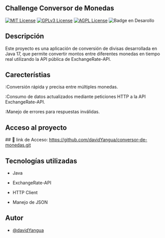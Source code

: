 ## Challenge Conversor de Monedas



[![MIT License](https://img.shields.io/badge/License-MIT-green.svg)](https://choosealicense.com/licenses/mit/)
[![GPLv3 License](https://img.shields.io/badge/License-GPL%20v3-yellow.svg)](https://opensource.org/licenses/)
[![AGPL License](https://img.shields.io/badge/license-AGPL-blue.svg)](http://www.gnu.org/licenses/agpl-3.0)
![Badge en Desarollo](https://img.shields.io/badge/STATUS-EN%20DESAROLLO-green)

  
## Descripción
Este proyecto es una aplicación de conversión de divisas desarrollada en Java 17, que permite convertir montos entre diferentes monedas en tiempo real utilizando la API pública de ExchangeRate-API.


## Carecterístias
:Conversión rápida y precisa entre múltiples monedas.

:Consumo de datos actualizados mediante peticiones HTTP a la API ExchangeRate-API.

:Manejo de errores para respuestas inválidas.

## Acceso al proyecto
\## 📁 link de Acceso: https://github.com/davidYangua/conversor-de-monedas.git


## Tecnologías utilizadas
- Java

- ExchangeRate-API

- HTTP Client

- Manejo de JSON 

## Autor

- [@davidYangua](https://github.com/davidYangua)